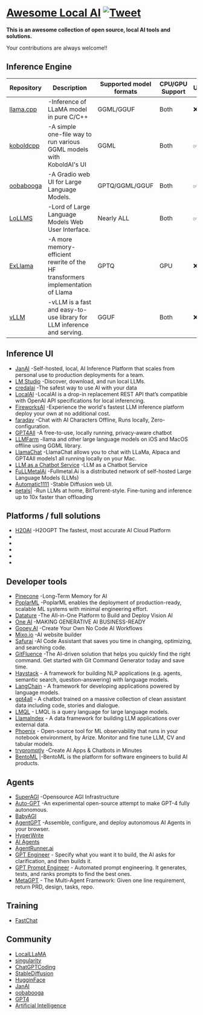 

# [Awesome Local AI](https://github.com/janhq/awesome-local-ai) [![Tweet](https://img.shields.io/twitter/url/http/shields.io.svg?style=social)](https://twitter.com/intent/tweet?text=Awesome%20Local%20AI%20-%20a%20collection%20of%20open%20source,%20local%20AI%20tools%20and%20solutions%20by%20@jan_dotai&url=https://github.com/janhq/awesome-local-ai&hashtags=AI,OpenSource)

**This is an awesome collection of open source, local AI tools and solutions.**

  Your contributions are always welcome!!


## Inference Engine

| Repository | Description | Supported model formats | CPU/GPU Support | UI | Platform Type
|------------|-----------|------------|------------|------------|------------|
[llama.cpp](https://github.com/ggerganov/llama.cpp) |-Inference of LLaMA model in pure C/C++ | GGML/GGUF | Both | ❌ | Text-Gen
[koboldcpp](https://github.com/LostRuins/koboldcpp)| -A simple one-file way to run various GGML models with KoboldAI's UI | GGML| Both| ✅| Text-Gen
[oobabooga](https://github.com/oobabooga/text-generation-webui)| -A Gradio web UI for Large Language Models. | GPTQ/GGML/GGUF | Both |✅| Text-Gen 
[LoLLMS](https://github.com/ParisNeo/lollms)| -Lord of Large Language Models Web User Interface. | Nearly ALL |Both |✅ |Text-Gen
[ExLlama](https://github.com/turboderp/exllama) |-A more memory-efficient rewrite of the HF transformers implementation of Llama | GPTQ |GPU| ❌ |Text-Gen
[vLLM](https://github.com/vllm-project/vllm) |-vLLM is a fast and easy-to-use library for LLM inference and serving. |GGUF|Both |❌|Text-Gen

## Inference UI
* [JanAI](https://github.com/janhq/jan.git) -Self-hosted, local, AI Inference Platform that scales from personal use to production deployments for a team.
* [LM Studio](https://lmstudio.ai/) -Discover, download, and run local LLMs.
* [credalai](https://www.credal.ai/) -The safest way to use AI with your data
* [LocalAI](https://github.com/go-skynet/LocalAI) -LocalAI is a drop-in replacement REST API that’s compatible with OpenAI API specifications for local inferencing. 
* [FireworksAI](https://app.fireworks.ai/) -Experience the world's fastest LLM inference platform deploy your own at no additional cost. 
* [faradav](https://faraday.dev/) -Chat with AI Characters Offline, Runs locally, Zero-configuration. 
* [GPT4All](https://gpt4all.io) -A free-to-use, locally running, privacy-aware chatbot
* [LLMFarm](https://github.com/guinmoon/LLMFarm) -llama and other large language models on iOS and MacOS offline using GGML library.
* [LlamaChat](https://llamachat.app/) -LlamaChat allows you to chat with LLaMa, Alpaca and GPT4All models1 all running locally on your Mac.
* [LLM as a Chatbot Service](https://github.com/deep-diver/LLM-As-Chatbot) -LLM as a Chatbot Service
* [FuLLMetalAi](https://www.fullmetal.ai/) -Fullmetal.Ai is a distributed network of self-hosted Large Language Models (LLMs)
* [Automatic1111](https://github.com/AUTOMATIC1111/stable-diffusion-webui) -Stable Diffusion web UI.
* [petals](https://github.com/bigscience-workshop/petals)| -Run LLMs at home, BitTorrent-style. Fine-tuning and inference up to 10x faster than offloading






## Platforms / full solutions
* [H2OAI](https://h2o.ai/#tabs-320f3fc63d-item-aa19ad7787-tab) -H2OGPT The fastest, most accurate AI Cloud Platform
* []()
* []()
* []()
* []()
* 
## Developer tools
* [Pinecone](https://www.pinecone.io) -Long-Term Memory for AI
* [PoplarML](https://www.poplarml.com) -PoplarML enables the deployment of production-ready, scalable ML systems with minimal engineering effort.
* [Datature](https://datature.io) -The All-in-One Platform to Build and Deploy Vision AI 
* [One AI](https://www.oneai.com/) -MAKING GENERATIVE AI BUSINESS-READY
* [Gooey.AI](https://gooey.ai/) -Create Your Own No Code AI Workflows
* [Mixo.io](https://mixo.io/?via=futurepedia) -AI website builder
* [Safurai](https://www.safurai.com) -AI Code Assistant that saves you time in changing, optimizing, and searching code.
* [GitFluence](https://www.gitfluence.com) -The AI-driven solution that helps you quickly find the right command. Get started with Git Command Generator today and save time.
* [Haystack](https://haystack.deepset.ai/) - A framework for building NLP applications (e.g. agents, semantic search, question-answering) with language models.
* [LangChain](https://langchain.com/) - A framework for developing applications powered by language models.
* [gpt4all](https://github.com/nomic-ai/gpt4all) - A chatbot trained on a massive collection of clean assistant data including code, stories and dialogue.
* [LMQL](https://lmql.ai/) - LMQL is a query language for large language models.
* [LlamaIndex](https://www.llamaindex.ai/) - A data framework for building LLM applications over external data.
* [Phoenix](https://phoenix.arize.com/) - Open-source tool for ML observability that runs in your notebook environment, by Arize. Monitor and fine tune LLM, CV and tabular models.
* [trypromptly](https://trypromptly.com/) -Create AI Apps & Chatbots in Minutes
* [BentoML](https://www.bentoml.com/) |-BentoML is the platform for software engineers to build AI products.

## Agents
* [SuperAGI](https://superagi.com/) -Opensource AGI Infrastructure
* [Auto-GPT](https://github.com/Significant-Gravitas/Auto-GPT) -An experimental open-source attempt to make GPT-4 fully autonomous.
* [BabyAGI](https://github.com/yoheinakajima/babyagi)
* [AgentGPT](https://agentgpt.reworkd.ai/) -Assemble, configure, and deploy autonomous AI Agents in your browser.
* [HyperWrite](https://www.hyperwriteai.com/)
* [AI Agents](https://aiagent.app/)
* [AgentRunner.ai](https://www.agentrunner.ai)
* [GPT Engineer](https://github.com/AntonOsika/gpt-engineer) - Specify what you want it to build, the AI asks for clarification, and then builds it.
* [GPT Prompt Engineer](https://github.com/mshumer/gpt-prompt-engineer) - Automated prompt engineering. It generates, tests, and ranks prompts to find the best ones.
* [MetaGPT](https://github.com/geekan/MetaGPT) - The Multi-Agent Framework: Given one line requirement, return PRD, design, tasks, repo.

## Training
* [FastChat](https://github.com/lm-sys/FastChat)

## Community
* [LocalLLaMA](https://www.reddit.com/r/LocalLLaMA/)
* [singularity](https://www.reddit.com/r/singularity/)
* [ChatGPTCoding](https://www.reddit.com/r/ChatGPTCoding/)
* [StableDiffusion](https://www.reddit.com/r/StableDiffusion/)
* [HugginFace](https://discord.gg/hugging-face-879548962464493619)
* [JanAI](https://discord.gg/WWjdgYw9Fa)
* [oobabooga](https://www.reddit.com/r/Oobabooga/)
* [GPT4](https://www.reddit.com/r/GPT4/)
* [Artificial Intelligence](https://www.reddit.com/r/artificial/)

